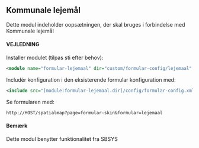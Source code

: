 ## Kommunale lejemål

Dette modul indeholder oopsætningen, der skal bruges i forbindelse med Kommunale lejemål

#### VEJLEDNING

Installer modulet (tilpas sti efter behov):
```xml
<module name="formular-lejemaal" dir="custom/formular-config/lejemaal" permissionlevel="public"/>
```

Includér konfiguration i den eksisterende formular konfiguration med:
```xml
<include src="[module:formular-lejemaal.dir]/config/formular-config.xml" nodes="/config/*" mustexist="false"/>
```

Se formularen med:
```text
http://HOST/spatialmap?page=formular-skin&formular=lejemaal
```

#### Bemærk
Dette modul benytter funktionalitet fra SBSYS




